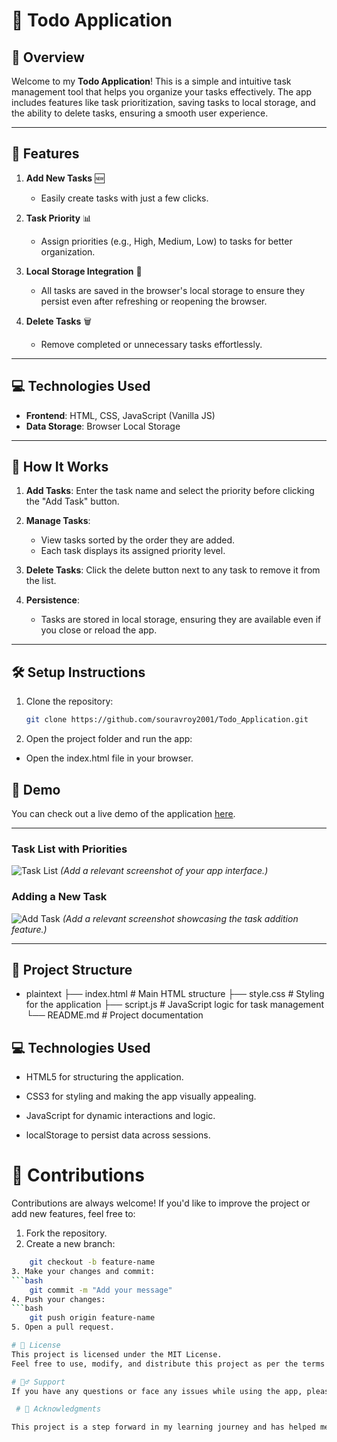 # 📝 Todo Application

## 🌟 Overview

Welcome to my **Todo Application**! This is a simple and intuitive task management tool that helps you organize your tasks effectively. The app includes features like task prioritization, saving tasks to local storage, and the ability to delete tasks, ensuring a smooth user experience.

---

## 🎯 Features

1. **Add New Tasks** 🆕
   - Easily create tasks with just a few clicks.

2. **Task Priority** 📊
   - Assign priorities (e.g., High, Medium, Low) to tasks for better organization.

3. **Local Storage Integration** 💾
   - All tasks are saved in the browser's local storage to ensure they persist even after refreshing or reopening the browser.

4. **Delete Tasks** 🗑️
   - Remove completed or unnecessary tasks effortlessly.

---

## 💻 Technologies Used

- **Frontend**: HTML, CSS, JavaScript (Vanilla JS)
- **Data Storage**: Browser Local Storage

---

## 🚀 How It Works

1. **Add Tasks**:
   Enter the task name and select the priority before clicking the "Add Task" button.

2. **Manage Tasks**:
   - View tasks sorted by the order they are added.
   - Each task displays its assigned priority level.

3. **Delete Tasks**:
   Click the delete button next to any task to remove it from the list.

4. **Persistence**:
   - Tasks are stored in local storage, ensuring they are available even if you close or reload the app.

---

## 🛠️ Setup Instructions

1. Clone the repository:
   ```bash
   git clone https://github.com/souravroy2001/Todo_Application.git

2. Open the project folder and run the app:
 - Open the index.html file in your browser.

## 🔗 Demo

You can check out a live demo of the application [here](https://projects.souravlife.com/todo/).

---

### Task List with Priorities
![Task List](https://projects.souravlife.com/todo/)
*(Add a relevant screenshot of your app interface.)*

### Adding a New Task
![Add Task](https://projects.souravlife.com/todo/)
*(Add a relevant screenshot showcasing the task addition feature.)*

---

## 🧩 Project Structure

- plaintext
├── index.html         # Main HTML structure
├── style.css          # Styling for the application
├── script.js          # JavaScript logic for task management
└── README.md          # Project documentation


## 💻 Technologies Used

  - HTML5 for structuring the application.

  - CSS3 for styling and making the app visually appealing.

  - JavaScript for dynamic interactions and logic.

  - localStorage to persist data across sessions.

# 🤝 Contributions
Contributions are always welcome! If you'd like to improve the project or add new features, feel free to:

1. Fork the repository.
2. Create a new branch:
```bash
    git checkout -b feature-name
3. Make your changes and commit:
```bash
    git commit -m "Add your message"
4. Push your changes:
```bash
    git push origin feature-name
5. Open a pull request.

# 📜 License
This project is licensed under the MIT License.
Feel free to use, modify, and distribute this project as per the terms of the license.

# 🙋‍♂️ Support
If you have any questions or face any issues while using the app, please feel free to reach out by raising an issue in this repository.

 # 🙌 Acknowledgments

This project is a step forward in my learning journey and has helped me deepen my understanding of JavaScript and local storage. Thanks to everyone who provided resources and guidance along the way!
